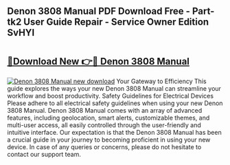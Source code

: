 ## Denon 3808 Manual PDF Download Free - Part-tk2 User Guide Repair - Service Owner Edition SvHYI

# <h2><a href="http://bc27662.oget.top/?id=Denon+3808+Manual">🔗Download New 👉🔴 Denon 3808 Manual</a></h2>

[![Denon 3808 Manual new download](https://i.imgur.com/5g1atiW.png)](http://bc27662.oget.top/?id=Denon+3808+Manual)
Your Gateway to Efficiency This guide explores the ways your new Denon 3808 Manual can streamline your workflow and boost productivity. Safety Guidelines for Electrical Devices Please adhere to all electrical safety guidelines when using your new Denon 3808 Manual. Denon 3808 Manual comes with an array of advanced features, including geolocation, smart alerts, customizable themes, and multi-user access, all easily controlled through the user-friendly and intuitive interface. Our expectation is that the Denon 3808 Manual has been a crucial guide in your journey to becoming proficient in using your new device. In case of any queries or concerns, please do not hesitate to contact our support team.
